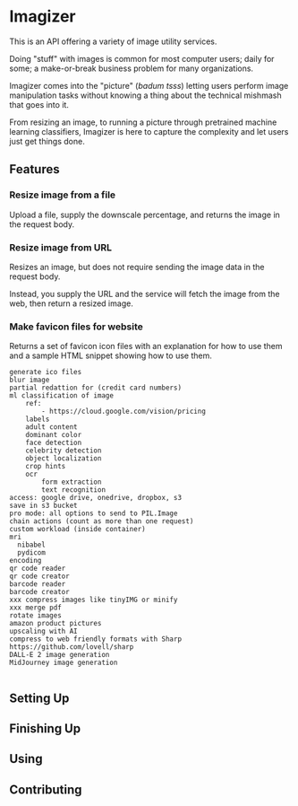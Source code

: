 # Imagizer

This is an API offering a variety of image utility services.

Doing "stuff" with images is common for most computer users; daily for some; a make-or-break business problem for many organizations.

Imagizer comes into the "picture" (_badum tsss_) letting users perform image manipulation tasks without knowing a thing about the technical mishmash that goes into it.

From resizing an image, to running a picture through pretrained machine learning classifiers, Imagizer is here to capture the complexity and let users just get things done. 

## Features

### Resize image from a file

Upload a file, supply the downscale percentage, and returns the image in the request body.
### Resize image from URL

Resizes an image, but does not require sending the image data in the request body.

Instead, you supply the URL and the service will fetch the image from the web, then return a resized image.

### Make favicon files for website

Returns a set of favicon icon files with an explanation for how to use them and a sample HTML snippet showing how to use them.

```text
generate ico files  
blur image
partial redattion for (credit card numbers)
ml classification of image
    ref:  
        - https://cloud.google.com/vision/pricing  
    labels  
    adult content  
    dominant color  
    face detection  
    celebrity detection  
    object localization  
    crop hints  
    ocr  
        form extraction  
        text recognition  
access: google drive, onedrive, dropbox, s3  
save in s3 bucket
pro mode: all options to send to PIL.Image
chain actions (count as more than one request)
custom workload (inside container)
mri
  nibabel
  pydicom
encoding
qr code reader
qr code creator
barcode reader
barcode creator
xxx compress images like tinyIMG or minify
xxx merge pdf
rotate images
amazon product pictures
upscaling with AI
compress to web friendly formats with Sharp https://github.com/lovell/sharp
DALL-E 2 image generation
MidJourney image generation


```

## Setting Up

## Finishing Up

## Using

## Contributing